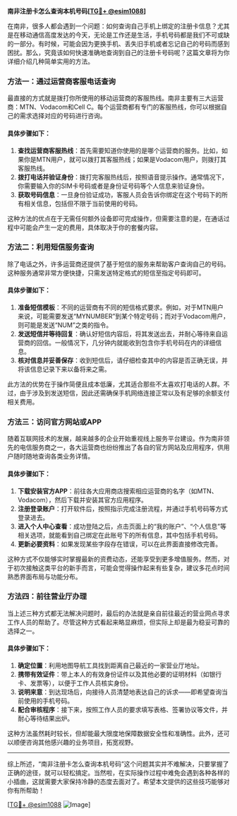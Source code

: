 **南非注册卡怎么查询本机号码[[TG💪+ @esim1088](https://t.me/s/esim1088)]**

在南非，很多人都会遇到一个问题：如何查询自己手机上绑定的注册卡信息？尤其是在移动通信高度发达的今天，无论是工作还是生活，手机号码都是我们不可或缺的一部分。有时候，可能会因为更换手机、丢失旧手机或者忘记自己的号码而感到困扰。那么，究竟该如何快速准确地查询到自己的注册卡号码呢？这篇文章将为你详细介绍几种简单实用的方法。

### 方法一：通过运营商客服电话查询

最直接的方式就是拨打你所使用的移动运营商的客服热线。南非主要有三大运营商：MTN、Vodacom和Cell C。每个运营商都有专门的客服热线，你可以根据自己的需求选择对应的号码进行咨询。

#### 具体步骤如下：
1. **查找运营商客服热线**：首先需要知道你使用的是哪个运营商的服务。比如，如果你是MTN用户，就可以拨打其客服热线；如果是Vodacom用户，则拨打其客服热线。
2. **拨打电话并验证身份**：拨打完客服热线后，按照语音提示操作。通常情况下，你需要输入你的SIM卡号码或者是身份证号码等个人信息来验证身份。
3. **获取号码信息**：一旦身份验证成功，客服人员会告诉你绑定在这个号码下的所有相关信息，包括但不限于当前使用的号码。

这种方法的优点在于无需任何额外设备即可完成操作，但需要注意的是，在通话过程中可能会产生一定的费用，具体取决于你的套餐内容。

### 方法二：利用短信服务查询

除了电话之外，许多运营商还提供了基于短信的服务来帮助客户查询自己的号码。这种服务通常非常方便快捷，只需发送特定格式的短信至指定号码即可。

#### 具体步骤如下：
1. **准备短信模板**：不同的运营商有不同的短信格式要求。例如，对于MTN用户来说，可能需要发送“MYNUMBER”到某个特定号码；而对于Vodacom用户，则可能是发送“NUM”之类的指令。
2. **发送短信并等待回复**：确认好短信内容后，将其发送出去，并耐心等待来自运营商的回信。一般情况下，几分钟内就能收到包含你手机号码在内的详细信息。
3. **核对信息并妥善保存**：收到短信后，请仔细检查其中的内容是否正确无误，并将该信息记录下来以备将来之需。

此方法的优势在于操作简便且成本低廉，尤其适合那些不太喜欢打电话的人群。不过，由于涉及到发送短信，因此还需确保手机网络连接正常以及有足够的余额支付相关费用。

### 方法三：访问官方网站或APP

随着互联网技术的发展，越来越多的企业开始重视线上服务平台建设。作为南非领先的电信服务商之一，各大运营商也纷纷推出了各自的官方网站及应用程序，供用户随时随地查询各类业务详情。

#### 具体步骤如下：
1. **下载安装官方APP**：前往各大应用商店搜索相应运营商的名字（如MTN、Vodacom），然后下载并安装其官方应用程序。
2. **注册登录账户**：打开软件后，按照指示完成注册流程，并通过手机号码等方式登录进去。
3. **进入个人中心查看**：成功登陆之后，点击页面上的“我的账户”、“个人信息”等相关选项，就能看到自己绑定在此账号下的所有信息，其中包括手机号码。
4. **更新必要资料**：如果发现某些字段存在错误，可以在此界面直接修改完善。

这种方式不仅能够实时掌握最新的资费动态，还能享受到更多增值服务。然而，对于初次接触这类平台的新手而言，可能会觉得操作起来有些复杂，建议多花点时间熟悉界面布局与功能分布。

### 方法四：前往营业厅办理

当上述三种方式都无法解决问题时，最后的办法就是亲自前往最近的营业网点寻求工作人员的帮助了。尽管这种方式看起来略显麻烦，但实际上却是最为稳妥可靠的选择之一。

#### 具体步骤如下：
1. **确定位置**：利用地图导航工具找到距离自己最近的一家营业厅地址。
2. **携带有效证件**：带上本人的有效身份证件以及其他必要的证明材料（如银行卡、发票等），以便于工作人员核实身份。
3. **说明来意**：到达现场后，向接待人员清楚地表达自己的诉求——即希望查询当前使用的手机号码。
4. **配合审核程序**：接下来，按照工作人员的要求填写表格、签署协议等文件，并耐心等待结果出炉。

这种方法虽然耗时较长，但却能最大限度地保障数据安全性和准确性。此外，还可以顺便咨询其他感兴趣的业务项目，拓宽视野。

---

综上所述，“南非注册卡怎么查询本机号码”这个问题其实并不难解决，只要掌握了正确的途径，就可以轻松搞定。当然啦，在实际操作过程中难免会遇到各种各样的小插曲，这就需要大家保持冷静的态度去面对了。希望本文提供的这些技巧能够对你有所帮助！

[[TG💪+ @esim1088](https://t.me/s/esim1088) ![Image](https://i.postimg.cc/4NQfJmqS/Snipaste-2025-05-13-00-14-12.png)]